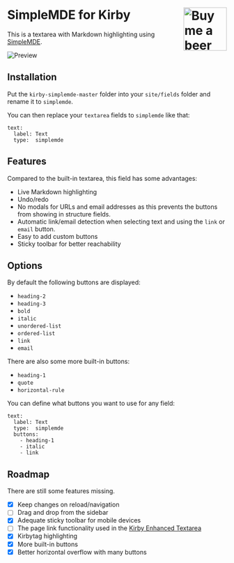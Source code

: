 # SimpleMDE for Kirby <a href="https://www.paypal.me/medienbaecker"><img width="99" src="http://www.medienbaecker.com/beer.png" alt="Buy me a beer" align="right"></a>

This is a textarea with Markdown highlighting using [SimpleMDE](https://github.com/sparksuite/simplemde-markdown-editor).

![Preview](https://user-images.githubusercontent.com/7975568/33186314-de426910-d088-11e7-914a-10e874fd0cef.gif)

## Installation

Put the `kirby-simplemde-master` folder into your `site/fields` folder and rename it to `simplemde`.

You can then replace your `textarea` fields to `simplemde` like that:


```
text:
  label: Text
  type:  simplemde
```

## Features

Compared to the built-in textarea, this field has some advantages:

- Live Markdown highlighting
- Undo/redo
- No modals for URLs and email addresses as this prevents the buttons from showing in structure fields.
- Automatic link/email detection when selecting text and using the `link` or `email` button.
- Easy to add custom buttons
- Sticky toolbar for better reachability

## Options

By default the following buttons are displayed:

- `heading-2`
- `heading-3`
- `bold`
- `italic`
- `unordered-list`
- `ordered-list`
- `link`
- `email`

There are also some more built-in buttons:

- `heading-1`
- `quote`
- `horizontal-rule`

You can define what buttons you want to use for any field:

```
text:
  label: Text
  type:  simplemde
  buttons:
    - heading-1
    - italic
    - link
```

## Roadmap

There are still some features missing.

- [x] Keep changes on reload/navigation 
- [ ] Drag and drop from the sidebar
- [x] Adequate sticky toolbar for mobile devices
- [ ] The page link functionality used in the [Kirby Enhanced Textarea](https://github.com/medienbaecker/kirby-enhanced-textarea)
- [x] Kirbytag highlighting
- [x] More built-in buttons
- [X] Better horizontal overflow with many buttons